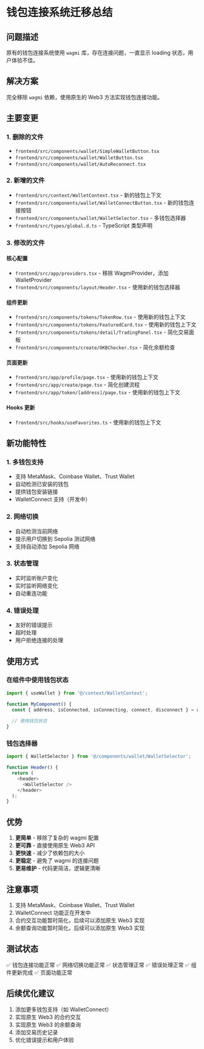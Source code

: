 # 钱包连接系统迁移总结

## 问题描述
原有的钱包连接系统使用 `wagmi` 库，存在连接问题，一直显示 loading 状态，用户体验不佳。

## 解决方案
完全移除 `wagmi` 依赖，使用原生的 Web3 方法实现钱包连接功能。

## 主要变更

### 1. 删除的文件
- `frontend/src/components/wallet/SimpleWalletButton.tsx`
- `frontend/src/components/wallet/WalletButton.tsx`
- `frontend/src/components/wallet/AutoReconnect.tsx`

### 2. 新增的文件
- `frontend/src/context/WalletContext.tsx` - 新的钱包上下文
- `frontend/src/components/wallet/WalletConnectButton.tsx` - 新的钱包连接按钮
- `frontend/src/components/wallet/WalletSelector.tsx` - 多钱包选择器
- `frontend/src/types/global.d.ts` - TypeScript 类型声明

### 3. 修改的文件

#### 核心配置
- `frontend/src/app/providers.tsx` - 移除 WagmiProvider，添加 WalletProvider
- `frontend/src/components/layout/Header.tsx` - 使用新的钱包选择器

#### 组件更新
- `frontend/src/components/tokens/TokenRow.tsx` - 使用新的钱包上下文
- `frontend/src/components/tokens/FeaturedCard.tsx` - 使用新的钱包上下文
- `frontend/src/components/tokens/detail/TradingPanel.tsx` - 简化交易面板
- `frontend/src/components/create/OKBChecker.tsx` - 简化余额检查

#### 页面更新
- `frontend/src/app/profile/page.tsx` - 使用新的钱包上下文
- `frontend/src/app/create/page.tsx` - 简化创建流程
- `frontend/src/app/token/[address]/page.tsx` - 使用新的钱包上下文

#### Hooks 更新
- `frontend/src/hooks/useFavorites.ts` - 使用新的钱包上下文

## 新功能特性

### 1. 多钱包支持
- 支持 MetaMask、Coinbase Wallet、Trust Wallet
- 自动检测已安装的钱包
- 提供钱包安装链接
- WalletConnect 支持（开发中）

### 2. 网络切换
- 自动检测当前网络
- 提示用户切换到 Sepolia 测试网络
- 支持自动添加 Sepolia 网络

### 3. 状态管理
- 实时监听账户变化
- 实时监听网络变化
- 自动重连功能

### 4. 错误处理
- 友好的错误提示
- 超时处理
- 用户拒绝连接的处理

## 使用方式

### 在组件中使用钱包状态
```typescript
import { useWallet } from '@/context/WalletContext';

function MyComponent() {
  const { address, isConnected, isConnecting, connect, disconnect } = useWallet();
  
  // 使用钱包状态
}
```

### 钱包选择器
```typescript
import { WalletSelector } from '@/components/wallet/WalletSelector';

function Header() {
  return (
    <header>
      <WalletSelector />
    </header>
  );
}
```

## 优势

1. **更简单** - 移除了复杂的 wagmi 配置
2. **更可靠** - 直接使用原生 Web3 API
3. **更快速** - 减少了依赖包的大小
4. **更稳定** - 避免了 wagmi 的连接问题
5. **更易维护** - 代码更简洁，逻辑更清晰

## 注意事项

1. 支持 MetaMask、Coinbase Wallet、Trust Wallet
2. WalletConnect 功能正在开发中
3. 合约交互功能暂时简化，后续可以添加原生 Web3 实现
4. 余额查询功能暂时简化，后续可以添加原生 Web3 实现

## 测试状态

✅ 钱包连接功能正常
✅ 网络切换功能正常
✅ 状态管理正常
✅ 错误处理正常
✅ 组件更新完成
✅ 页面功能正常

## 后续优化建议

1. 添加更多钱包支持（如 WalletConnect）
2. 实现原生 Web3 的合约交互
3. 实现原生 Web3 的余额查询
4. 添加交易历史记录
5. 优化错误提示和用户体验
